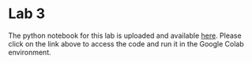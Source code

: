 # Lab 3

The python notebook for this lab is uploaded and available [here](https://drive.google.com/file/d/17t0fM1csCFqJ9JmZSg6h0EagLA7g7W_m/view?usp=sharing). Please click on the link above to access the code and run it in the Google Colab environment.
